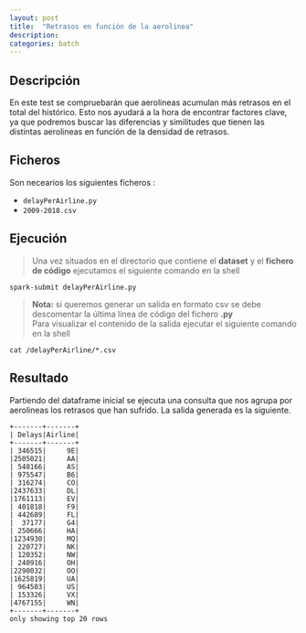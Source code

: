```yaml
---
layout: post
title:  "Retrasos en función de la aerolinea"
description:
categories: batch
---
```



## Descripción
En este test se compruebarán que aerolineas acumulan más retrasos en el total del histórico. Esto nos ayudará a la hora de encontrar factores clave, ya que podremos buscar las diferencias y similitudes que tienen las distintas aerolineas en función de la densidad de retrasos.

## Ficheros
Son necearios los siguientes ficheros :


* `delayPerAirline.py`
* `2009-2018.csv`

## Ejecución
>Una vez situados en el directorio que contiene el **dataset** y el **fichero de código** ejecutamos el siguiente comando en la shell

    spark-submit delayPerAirline.py

>**Nota:** si queremos generar un salida en formato csv se debe descomentar la última linea de código del fichero **.py**  
Para visualizar el contenido de la salida ejecutar el siguiente comando en la shell

    cat /delayPerAirline/*.csv

## Resultado

Partiendo del dataframe inicial se ejecuta una consulta que nos agrupa por aerolineas los retrasos que han sufrido. La salida generada es la siguiente.

    +-------+-------+
    | Delays|Airline|
    +-------+-------+
    | 346515|     9E|
    |2505021|     AA|
    | 548166|     AS|
    | 975547|     B6|
    | 316274|     CO|
    |2437633|     DL|
    |1761113|     EV|
    | 401818|     F9|
    | 442689|     FL|
    |  37177|     G4|
    | 250666|     HA|
    |1234930|     MQ|
    | 220727|     NK|
    | 120352|     NW|
    | 240916|     OH|
    |2290032|     OO|
    |1625819|     UA|
    | 964503|     US|
    | 153326|     VX|
    |4767155|     WN|
    +-------+-------+
    only showing top 20 rows

